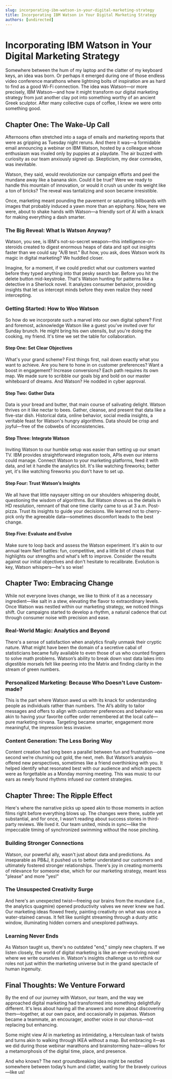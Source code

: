 ```yaml
---
slug: incorporating-ibm-watson-in-your-digital-marketing-strategy
title: Incorporating IBM Watson in Your Digital Marketing Strategy
authors: [undirected]
---
```



# Incorporating IBM Watson in Your Digital Marketing Strategy

Somewhere between the hum of my laptop and the clatter of my keyboard keys, an idea was born. Or perhaps it emerged during one of those endless video conference marathons where lightning bolts of inspiration are as hard to find as a good Wi-Fi connection. The idea was Watson—or more precisely, IBM Watson—and how it might transform our digital marketing strategy from just another clay pot into something worthy of an ancient Greek sculptor. After many collective cups of coffee, I knew we were onto something good.

## Chapter One: The Wake-Up Call

Afternoons often stretched into a saga of emails and marketing reports that were as gripping as Tuesday night reruns. And there it was—a formidable email announcing a webinar on IBM Watson, hosted by a colleague whose enthusiasm was rivaled only by puppies at a playdate. The air buzzed with curiosity as our team anxiously signed up. Skepticism, my dear comrades, was inevitable. 

Watson, they said, would revolutionize our campaign efforts and peel the mundane away like a banana skin. Could it be true? Were we ready to handle this mountain of innovation, or would it crush us under its weight like a ton of bricks? The reveal was tantalizing and soon became irresistible. 

Once, marketing meant pounding the pavement or saturating billboards with images that probably induced a yawn more than an epiphany. Now, here we were, about to shake hands with Watson—a friendly sort of AI with a knack for making everything a dash smarter.

### The Big Reveal: What Is Watson Anyway?

Watson, you see, is IBM's not-so-secret weapon—this intelligence-on-steroids created to digest enormous heaps of data and spit out insights faster than we could say "A/B test." But how, you ask, does Watson work its magic in digital marketing? We huddled closer.

Imagine, for a moment, if we could predict what our customers wanted before they typed anything into that pesky search bar. Before you hit the delete button mid-keystroke. That's Watson hunting for patterns like a detective in a Sherlock novel. It analyzes consumer behavior, providing insights that let us intercept minds before they even realize they need intercepting. 

### Getting Started: How to Woo Watson

So how do we incorporate such a marvel into our own digital sphere? First and foremost, acknowledge Watson like a guest you've invited over for Sunday brunch. He might bring his own utensils, but you're doing the cooking, my friend. It's time we set the table for collaboration.

#### Step One: Set Clear Objectives

What's your grand scheme? First things first, nail down exactly what you want to achieve. Are you here to hone in on customer preferences? Want a boost in engagement? Increase conversions? Each path requires its own map. We made sure to scribble our goals big and bold on our master whiteboard of dreams. And Watson? He nodded in cyber approval.

#### Step Two: Gather Data

Data is your bread and butter, that main course of salivating delight. Watson thrives on it like nectar to bees. Gather, cleanse, and present that data like a five-star dish. Historical data, online behavior, social media insights, a veritable feast for Watson's hungry algorithms. Data should be crisp and joyful—free of the cobwebs of inconsistencies.

#### Step Three: Integrate Watson

Inviting Watson to our humble setup was easier than setting up our smart TV. IBM provides straightforward integration tools, APIs even our interns could manage. Connect Watson to your marketing platforms, feed it with data, and let it handle the analytics bit. It's like watching fireworks; better yet, it's like watching fireworks you don't have to set up.

#### Step Four: Trust Watson’s Insights

We all have that little naysayer sitting on our shoulders whispering doubt, questioning the wisdom of algorithms. But Watson shows us the details in HD resolution, remnant of that one time clarity came to us at 3 a.m. Post-pizza. Trust its insights to guide your decisions. We learned not to cherry-pick only the agreeable data—sometimes discomfort leads to the best change.

#### Step Five: Evaluate and Evolve

Make sure to loop back and assess the Watson experiment. It's akin to our annual team Nerf battles: fun, competitive, and a little bit of chaos that highlights our strengths and what's left to improve. Consider the results against our initial objectives and don't hesitate to recalibrate. Evolution is key, Watson whispers—he's so wise!

## Chapter Two: Embracing Change

While not everyone loves change, we like to think of it as a necessary ingredient—like salt in a stew, elevating the flavor to extraordinary levels. Once Watson was nestled within our marketing strategy, we noticed things shift. Our campaigns started to develop a rhythm, a natural cadence that cut through consumer noise with precision and ease.

### Real-World Magic: Analytics and Beyond

There's a sense of satisfaction when analytics finally unmask their cryptic nature. What might have been the domain of a secretive cabal of statisticians became fully available to even those of us who counted fingers to solve math problems. Watson’s ability to break down vast data lakes into digestible morsels felt like peering into the Matrix and finding clarity in the stream of green numbers.

### Personalized Marketing: Because Who Doesn't Love Custom-made?

This is the part where Watson awed us with its knack for understanding people as individuals rather than numbers. The AI’s ability to tailor messages and offers to align with customer preferences and behavior was akin to having your favorite coffee order remembered at the local café—pure marketing nirvana. Targeting became smarter, engagement more meaningful, the impression less invasive.

### Content Generation: The Less Boring Way

Content creation had long been a parallel between fun and frustration—one second we’re churning out gold, the next, meh. But Watson’s analysis offered new perspectives, sometimes like a friend overthinking with you. It helped identify what resonated best with our audience and which aspects were as forgettable as a Monday morning meeting. This was music to our ears as newly found rhythms infused our content strategies.

## Chapter Three: The Ripple Effect

Here's where the narrative picks up speed akin to those moments in action films right before everything blows up. The changes were there, subtle yet substantial, and for once, I wasn’t reading about success stories in third-party reviews. We lived it. Our team united, minds in sync—like the impeccable timing of synchronized swimming without the nose pinching.

### Building Stronger Connections

Watson, our powerful ally, wasn't just about data and predictions. As inseparable as PB&J, it pushed us to better understand our customers and ultimately fostered stronger relationships. There's joy in creating moments of relevance for someone else, which for our marketing strategy, meant less "please" and more "yes!"

### The Unsuspected Creativity Surge

And here's an unexpected twist—freeing our brains from the mundane (i.e., the analytics quagmire) opened productivity valves we never knew we had. Our marketing ideas flowed freely, painting creativity on what was once a water-stained canvas. It felt like sunlight streaming through a dusty attic window, illuminating hidden corners and unexplored pathways.

### Learning Never Ends

As Watson taught us, there's no outdated "end," simply new chapters. If we listen closely, the world of digital marketing is like an ever-evolving novel where we write ourselves in. Watson's insights challenge us to rethink our roles not just within the marketing universe but in the grand spectacle of human ingenuity.

## Final Thoughts: We Venture Forward

By the end of our journey with Watson, our team, and the way we approached digital marketing had transformed into something delightfully different. It's less about having all the answers and more about discovering them—together, at our own pace, and occasionally in pajamas. Watson became a teammate, an encourager, another voice in our chorus—not replacing but enhancing.

Some might view AI in marketing as intimidating, a Herculean task of twists and turns akin to walking through IKEA without a map. But embracing it—as we did during those webinar marathons and brainstorming haze—allows for a metamorphosis of the digital time, place, and presence.

And who knows? The next groundbreaking idea might be nestled somewhere between today’s hum and clatter, waiting for the bravely curious—like us!